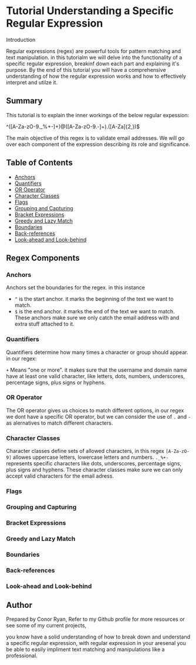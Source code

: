# Tutorial Understanding a Specific Regular Expression

Introduction

Regular expressions (regex) are powerful tools for pattern matching and text manipulation. in this tutorialm we will delve into the
functionality of a specific regular expression, breakinf down each part and explaining it's purpose. By the end of this tutorial you will have a comprehensive understanding of how the regular expression works and how to effectively interpret and utilze it.

## Summary

This tutorial is to explain the inner workings of the below regular expession:

^([A-Za-zO-9._%+-]+)@([A-Za-zO-9.-]+)\.([A-Za]{2,})$

The main objective of this regex is to validate email addresses. We will go over each component of the expression describing its role and
significance.

## Table of Contents

- [Anchors](#anchors)
- [Quantifiers](#quantifiers)
- [OR Operator](#or-operator)
- [Character Classes](#character-classes)
- [Flags](#flags)
- [Grouping and Capturing](#grouping-and-capturing)
- [Bracket Expressions](#bracket-expressions)
- [Greedy and Lazy Match](#greedy-and-lazy-match)
- [Boundaries](#boundaries)
- [Back-references](#back-references)
- [Look-ahead and Look-behind](#look-ahead-and-look-behind)

## Regex Components

### Anchors

Anchors set the boundaries for the regex. in this instance

- `^` is the start anchor. it marks the beginning of the text we want to match.
- `$` is the end anchor. it marks the end of the text we want to match.
  These anchors make sure we only catch the email address with and extra stuff attached to it.

### Quantifiers

Quantifiers determine how many times a character or group should appear. in our regex:

`+` Means "one or more". it makes sure that the username and domain name have at least one valid character, like letters, dots, numbers,
underscores, percentage signs, plus signs or hyphens.

### OR Operator

The OR operator gives us choices to match different options, in our regex we dont have a specific OR operator, but we can consider the
use of `.` and `-` as alernatives to match different characters.

### Character Classes

Character classes define sets of allowed characters, in this regex
`[A-Za-zO-9]` allowes uppercase letters, lowercase letters and numbers.
`._%+-` represents specific characters like dots, underscores, percentage signs, plus signs and hyphens.
These character classes make sure we can only accept valid characters for the email adress.

### Flags

### Grouping and Capturing

### Bracket Expressions

### Greedy and Lazy Match

### Boundaries

### Back-references

### Look-ahead and Look-behind

## Author

Prepared by Conor Ryan, Refer to my Github profile for more resources or see some of my current projects,

you know have a solid understanding of how to break down and understand a specific regular expression, with regular expression in your
aresenal you be able to easily impliment text matching and manipulations like a professional.
